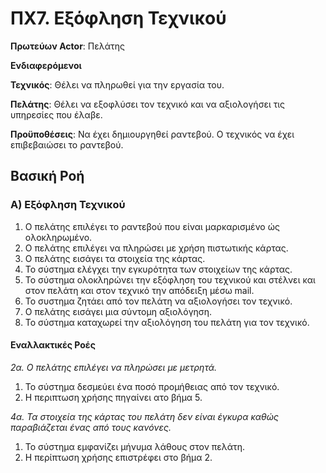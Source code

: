 # ΠΧ7. Εξόφληση Τεχνικού

**Πρωτεύων Actor**: Πελάτης

**Ενδιαφερόμενοι**

**Τεχνικός**: Θέλει να πληρωθεί για την εργασία του.

**Πελάτης**: Θέλει να εξοφλύσει τον τεχνικό και να αξιολογήσει τις υπηρεσίες που έλαβε.

**Προϋποθέσεις**: Να έχει δημιουργηθεί ραντεβού. Ο τεχνικός να έχει επιβεβαιώσει το ραντεβού.

## Βασική Ροή

### Α) Εξόφληση Τεχνικού
1. Ο πελάτης επιλέγει το ραντεβού που είναι μαρκαρισμένο ώς ολοκληρωμένο.
2. Ο πελάτης επιλέγει να πληρώσει με χρήση πιστωτικής κάρτας.
3. Ο πελάτης εισάγει τα στοιχεία της κάρτας.
4. Το σύστημα ελέγχει την εγκυρότητα των στοιχείων της κάρτας.
5. Το σύστημα ολοκληρώνει την εξόφληση του τεχνικού και στέλνει και στον πελάτη και στον τεχνικό την απόδειξη μέσω mail.
6. To συστημα ζητάει από τον πελάτη να αξιολογήσει τον τεχνικό.
7. Ο πελάτης εισάγει μια σύντομη αξιολόγηση.
8. Το σύστημα καταχωρεί την αξιολόγηση του πελάτη για τον τεχνικό.

#### Εναλλακτικές Ροές

*2α. Ο πελάτης επιλέγει να πληρώσει με μετρητά.*
1. Το σύστημα δεσμεύει ένα ποσό προμήθειας από τον τεχνικό.
2. Η περιπτωση χρήσης πηγαίνει ατο βήμα 5.

*4α. Τα στοιχεία της κάρτας του πελάτη δεν είναι έγκυρα καθώς παραβιάζεται ένας από τους κανόνες.*
1. Το σύστημα εμφανίζει μήνυμα λάθους στον πελάτη.
2. Η περίπτωση χρήσης επιστρέφει στο βήμα 2.
